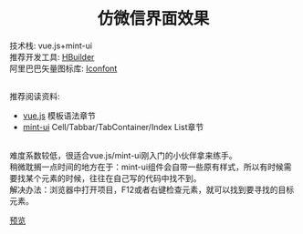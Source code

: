 <div align="center">
  <h1>仿微信界面效果</h1>
</div>

技术栈: vue.js+mint-ui</br>
推荐开发工具: [HBuilder](http://www.dcloud.io/)</br>
阿里巴巴矢量图标库: [Iconfont](http://www.iconfont.cn/home/index)</br>

## 

推荐阅读资料:</br>
- [vue.js](https://cn.vuejs.org/v2/guide/syntax.html)  模板语法章节
- [mint-ui](http://mint-ui.github.io/docs/#/zh-cn2)  Cell/Tabbar/TabContainer/Index List章节

## 
难度系数较低，很适合vue.js/mint-ui刚入门的小伙伴拿来练手。</br>
稍微耽搁一点时间的地方在于：mint-ui组件会自带一些原有样式，所以有时候需要找某个元素的时候，往往在自己写的代码中找不到。</br>
解决办法：浏览器中打开项目，F12或者右键检查元素，就可以找到要寻找的目标元素。</br>

[预览](https://5iris5.github.io/WeChat/wechat.html)


